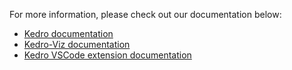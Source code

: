For more information, please check out our documentation below:

- [Kedro documentation](https://docs.kedro.org/en/stable)
- [Kedro-Viz documentation](https://docs.kedro.org/projects/kedro-viz/en/latest)
- [Kedro VSCode extension documentation](https://marketplace.visualstudio.com/items?itemName=kedro.Kedro)
